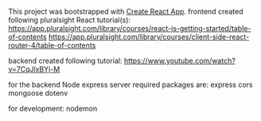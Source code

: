 This project was bootstrapped with [Create React App](https://github.com/facebook/create-react-app).
frontend created following pluralsight React tutorial(s): 
https://app.pluralsight.com/library/courses/react-js-getting-started/table-of-contents
https://app.pluralsight.com/library/courses/client-side-react-router-4/table-of-contents

backend created following tutorial:
https://www.youtube.com/watch?v=7CqJlxBYj-M

for the backend Node express server required packages are:
express
cors
mongoose
dotenv

for development:
nodemon
